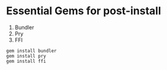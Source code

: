 # Essential Gems for post-install
1. Bundler
2. Pry
3. FFI

```
gem install bundler
gem install pry
gem install ffi
```
